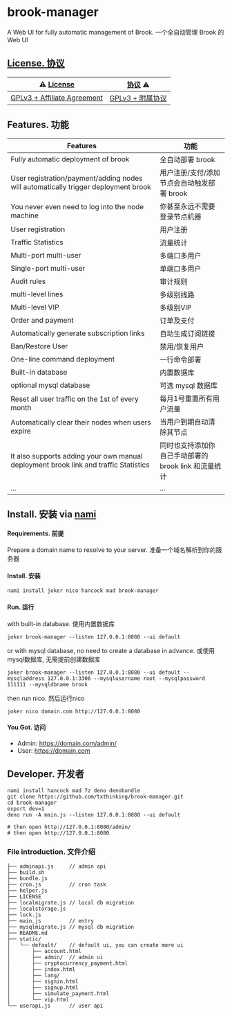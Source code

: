 # brook-manager

A Web UI for fully automatic management of Brook. 一个全自动管理 Brook 的 Web UI

## [License. 协议](LICENSE)

| ⚠️ [License](LICENSE) | [协议](LICENSE) ⚠️ |
| --- | --- |
| [GPLv3 + Affiliate Agreement](LICENSE) | [GPLv3 + 附属协议](LICENSE) |

## Features. 功能

| Features  | 功能 |
| --- | --- |
| Fully automatic deployment of brook | 全自动部署 brook |
| User registration/payment/adding nodes will automatically trigger deployment brook | 用户注册/支付/添加节点会自动触发部署 brook |
| You never even need to log into the node machine | 你甚至永远不需要登录节点机器 |
| User registration | 用户注册 |
| Traffic Statistics | 流量统计 |
| Multi-port multi-user | 多端口多用户 |
| Single-port multi-user | 单端口多用户 |
| Audit rules | 审计规则 |
| multi-level lines | 多级别线路 |
| Multi-level VIP | 多级别VIP |
| Order and payment | 订单及支付 |
| Automatically generate subscription links | 自动生成订阅链接 |
| Ban/Restore User | 禁用/恢复用户 |
| One-line command deployment | 一行命令部署 |
| Built-in database | 内置数据库 |
| optional mysql database | 可选 mysql 数据库 |
| Reset all user traffic on the 1st of every month | 每月1号重置所有用户流量 |
| Automatically clear their nodes when users expire | 当用户到期自动清除其节点 |
| It also supports adding your own manual deployment brook link and traffic Statistics | 同时也支持添加你自己手动部署的 brook link 和流量统计 |
| ... | ... |

## Install. 安装 via [nami](https://github.com/txthinking/nami)


#### Requirements. 前提

Prepare a domain name to resolve to your server. 准备一个域名解析到你的服务器

#### Install. 安装

```
nami install joker nico hancock mad brook-manager
```

#### Run. 运行

with built-in database. 使用内置数据库

```
joker brook-manager --listen 127.0.0.1:8080 --ui default
```

or with mysql database, no need to create a database in advance. 或使用mysql数据库, 无需提前创建数据库

```
joker brook-manager --listen 127.0.0.1:8080 --ui default --mysqladdress 127.0.0.1:3306 --mysqlusername root --mysqlpassword 111111 --mysqldbname brook
```

then run nico. 然后运行nico

```
joker nico domain.com http://127.0.0.1:8080
```

#### You Got. 访问

- Admin: https://domain.com/admin/
- User: https://domain.com

## Developer. 开发者

```
nami install hancock mad 7z deno denobundle
git clone https://github.com/txthinking/brook-manager.git
cd brook-manager
export dev=1
deno run -A main.js --listen 127.0.0.1:8080 --ui default

# then open http://127.0.0.1:8080/admin/
# then open http://127.0.0.1:8080
```

### File introduction. 文件介绍

```
├── adminapi.js     // admin api
├── build.sh
├── bundle.js
├── cron.js         // cron task
├── helper.js
├── LICENSE
├── localmigrate.js // local db migration
├── localstorage.js
├── lock.js
├── main.js         // entry
├── mysqlmigrate.js // mysql db migration
├── README.md
├── static/
│   └── default/    // default ui, you can create more ui
│       ├── account.html
│       ├── admin/  // admin ui
│       ├── cryptocurrency_payment.html
│       ├── index.html
│       ├── lang/
│       ├── signin.html
│       ├── signup.html
│       ├── simulate_payment.html
│       └── vip.html
└── userapi.js      // user api
```
